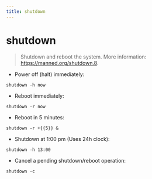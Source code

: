 ```yaml
---
title: shutdown
---
```

# shutdown

> Shutdown and reboot the system.
> More information: <https://manned.org/shutdown.8>.

- Power off (halt) immediately:

`shutdown -h now`

- Reboot immediately:

`shutdown -r now`

- Reboot in 5 minutes:

`shutdown -r +{{5}} &`

- Shutdown at 1:00 pm (Uses 24h clock):

`shutdown -h 13:00`

- Cancel a pending shutdown/reboot operation:

`shutdown -c`
